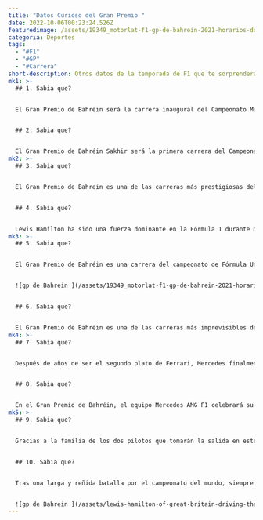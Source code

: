 ```yaml
---
title: "Datos Curioso del Gran Premio "
date: 2022-10-06T00:23:24.526Z
featuredimage: /assets/19349_motorlat-f1-gp-de-bahrein-2021-horarios-donde-y-como-ver-el-bahreingp-en-vivo-distribucion-de-la-programacion-por-espn-y-star-channel-v59.jpg
categoria: Deportes
tags:
  - "#F1"
  - "#GP"
  - "#Carrera"
short-description: O﻿tros datos de la temporada de F1 que te sorprenderán
mk1: >-
  ## 1﻿. Sabia que?


  El Gran Premio de Bahréin será la carrera inaugural del Campeonato Mundial de Fórmula Uno de 2021, marcando el inicio de una nueva y emocionante temporada. La carrera nocturna, que se celebrará el 28 de marzo, es uno de los eventos más esperados del calendario de la Fórmula Uno. Siempre es un evento espectacular, con los coches corriendo bajo las luces del Circuito Internacional de Bahréin. La carrera de este año será aún más emocionante, ya que será la primera vez que la nueva generación de coches de Fórmula Uno salga a la pista. Con velocidades más rápidas y neumáticos más anchos, seguro que darán un espectáculo que disfrutarán todos los aficionados. Así que no te pierdas lo que promete ser un evento inolvidable. Sintonice el Gran Premio de Bahréin el 28 de marzo y sea testigo de cómo se hace la historia.


  ## 2﻿. Sabia que?


  El Gran Premio de Bahréin Sakhir será la primera carrera del Campeonato del Mundo de 2021. Será el decimoctavo Gran Premio de Bahréin y la decimonovena vez que el país acoge un evento de Fórmula Uno. Bahréin ha estado en el calendario desde 2004, cuando celebró su primer Gran Premio de Fórmula Uno. La carrera ha sido ganada por algunos de los mejores pilotos de Fórmula Uno, como Michael Schumacher, Lewis Hamilton y Sebastian Vettel. El Gran Premio de Bahréin Sakhir de este año promete ser un emocionante comienzo del Campeonato Mundial de 2021. Con un plantel de pilotos y equipos de talla mundial, seguro que será una carrera que se recordará durante años.
mk2: >-
  ## 3﻿. Sabia que?


  El Gran Premio de Bahrein es una de las carreras más prestigiosas del calendario de la Fórmula 1. Celebrada anualmente en el reino de Bahréin, la carrera atrae a algunos de los mejores pilotos y equipos del mundo. Lewis Hamilton es uno de los pilotos con más éxito en Bahréin, habiendo ganado la carrera un récord de cinco veces. Nacido en Inglaterra, Hamilton debutó en la Fórmula 1 en 2007 y ha desarrollado una carrera llena de éxitos. Está considerado como uno de los mejores pilotos de todos los tiempos y parece que va a aumentar su palmarés en Bahréin en los próximos años. Michael Schumacher es otro piloto con un gran historial en Bahréin, con cuatro victorias. La leyenda alemana dominó la Fórmula 1 durante gran parte de la década de 2000, ganando un número sin precedentes de siete campeonatos mundiales. La última victoria de Schumacher en Bahréin se produjo en 2006, pero sigue siendo una de las figuras más emblemáticas del deporte. Sebastian Vettel es otro de los pilotos que ha triunfado en Bahréin, con tres victorias. El alemán es cuatro veces campeón del mundo y actualmente está considerado como uno de los mayores rivales de Hamilton. Con tantos grandes pilotos que han corrido en Bahréin, no es de extrañar que la carrera se tenga en tan alta estima.


  ## 4﻿. Sabia que?


  Lewis Hamilton ha sido una fuerza dominante en la Fórmula 1 durante más de una década, y sus cinco victorias en el Gran Premio de Bahréin son un testimonio de su habilidad y consistencia. De hecho, Hamilton es el primer piloto en la historia del evento en ganar tres carreras consecutivas, una hazaña que habla de su dedicación y compromiso con la excelencia. Mientras que otros pilotos pueden ir y venir, Hamilton sigue siendo una amenaza constante para tomar la bandera a cuadros. Para los aficionados a la Fórmula 1, no hay mayor placer que ver a Hamilton competir en uno de los circuitos más exigentes de este deporte. Gracias a sus cinco victorias en el Gran Premio de Bahréin, Lewis Hamilton se ha consolidado como uno de los mejores pilotos de la historia de la Fórmula 1.
mk3: >-
  ## 5﻿. Sabia que?


  El Gran Premio de Bahréin es una carrera del campeonato de Fórmula Uno que se celebra anualmente en Bahréin. La carrera se celebró por primera vez en 2004, convirtiéndose en la primera carrera de Fórmula Uno que se celebró en Oriente Medio. La carrera se celebra actualmente en el Circuito Internacional de Bahréin, situado a las afueras de la capital, Manama. El Gran Premio de Bahréin ha sido ganado por diferentes pilotos a lo largo de los años, pero no ha habido un claro dominador de la carrera. De hecho, sólo siete de los diecisiete Grandes Premios celebrados en Bahréin se han ganado desde la pole, lo que indica que la carrera es a menudo imprevisible. El Gran Premio de Bahréin de este año será sin duda emocionante, y será interesante ver quién sale victorioso.


  ![gp de Bahrein ](/assets/19349_motorlat-f1-gp-de-bahrein-2021-horarios-donde-y-como-ver-el-bahreingp-en-vivo-distribucion-de-la-programacion-por-espn-y-star-channel-v59.jpg "gp de Bahrein ")


  ## 6﻿. Sabia que?


  El Gran Premio de Bahréin es una de las carreras más imprevisibles del calendario de la Fórmula 1. En los últimos cinco años, la pole position ha ido a parar a cinco pilotos diferentes, y parece que no hay un claro favorito de cara a la carrera de este año. Max Verstappen espera convertirse en el primer piloto en conseguir dos poles consecutivas en Baréin, pero se enfrentará a la dura competencia de pilotos como Lewis Hamilton y Sebastian Vettel. Con tantos pilotos en disputa por la victoria, promete ser una carrera emocionante. Quien llegue a la cima tendrá que realizar una actuación impecable para llevarse la bandera a cuadros.
mk4: >-
  ## 7﻿. Sabia que?


  Después de años de ser el segundo plato de Ferrari, Mercedes finalmente desbancó al equipo italiano como fuerza dominante en la Fórmula 1 el año pasado. Y hay muchas posibilidades de que amplíen su ventaja este año, ya que actualmente están a la cabeza de la clasificación tanto en victorias como en vueltas rápidas. Si pueden mantener su forma a lo largo de la temporada, es sólo cuestión de tiempo que se consoliden como los nuevos reyes del automovilismo. Incluso si no consiguen superar a Ferrari en todas las categorías este año, está claro que la balanza de poder se ha inclinado decisivamente a favor de Mercedes. En cualquier caso, la temporada se presenta apasionante.


  ## 8﻿. Sabia que?


  En el Gran Premio de Bahréin, el equipo Mercedes AMG F1 celebrará su carrera número 250 en la Fórmula 1. El equipo ha tenido un éxito increíble desde su debut en 2010, ganando 124 carreras de las 249 en las que ha participado. Si salen victoriosos en Sakhir, habrán ganado el 50% de las carreras en las que han competido, lo que les convierte en el equipo más exitoso en términos de porcentaje de carreras ganadas. El éxito del equipo se debe a su duro trabajo y dedicación, así como a sus talentosos pilotos. Con grandes posibilidades de ganar la carrera de este fin de semana, el equipo Mercedes AMG F1 está preparado para hacer historia una vez más.
mk5: >-
  ## 9﻿. Sabia que?


  Gracias a la familia de los dos pilotos que tomarán la salida en este campeonato, la escudería cuenta con nueve Campeonatos del Mundo entre ambos. Mick Schumacher, hijo de Michael, ha ganado siete campeonatos (1994, 1995, 2000, 2001, 2002, 2003 y 2004), mientras que Pietro Fittipaldi, nieto de Emerson, ha ganado dos (1972 y 1974). Esta riqueza de experiencia será sin duda un activo valioso para el equipo en su intento de dejar su huella en la carrera de este año. Con un poco de suerte, podrán añadir algunos campeonatos más a su ya impresionante palmarés.


  ## 1﻿0. Sabia que?


  Tras una larga y reñida batalla por el campeonato del mundo, siempre es un alivio para un piloto alzarse finalmente con el título. Hay una sensación de reivindicación, tras meses de duro trabajo y dedicación, al poder llamarse a sí mismo el mejor del mundo. Sin embargo, con ello llega una nueva presión: la de ganar el primer Gran Premio de la temporada siguiente. De los últimos 14 campeones del mundo, sólo tres han podido hacerlo: Michael Schumacher en Brasil 1995, Fernando Alonso en Bahréin 2006 y Sebastian Vettel en Australia 2011. Para los otros 11 campeones, la primera carrera de la temporada fue una decepción. Algunos fueron incapaces de repetir su forma del año anterior, mientras que otros simplemente fueron derrotados por coches o pilotos más rápidos. Esto demuestra lo difícil que es ganar campeonatos consecutivos. La nueva temporada trae consigo nuevos retos, y siempre es una incógnita quién saldrá victorioso.


  ![gp de Bahrein ](/assets/lewis-hamilton-of-great-britain-driving-the-mercedes-amg-news-photo-1614882759_.jfif "gp de Bahrein ")
---
```

